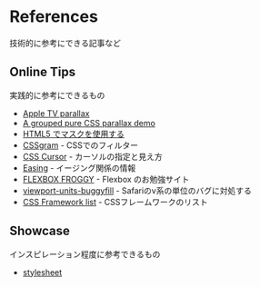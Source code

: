 # References
技術的に参考にできる記事など

## Online Tips
実践的に参考にできるもの

- [Apple TV parallax](http://designmodo.com/apple-tv-effect/)
- [A grouped pure CSS parallax demo](http://keithclark.co.uk/articles/pure-css-parallax-websites/demo3/)
- [HTML5 でマスクを使用する](https://support.google.com/richmedia/answer/6286751?hl=ja)
- [CSSgram](https://github.com/una/CSSgram) - CSSでのフィルター
- [CSS Cursor](http://css-cursor.techstream.org/) - カーソルの指定と見え方
- [Easing](http://robertpenner.com/easing/) - イージング関係の情報
- [FLEXBOX FROGGY](http://flexboxfroggy.com/) - Flexbox のお勉強サイト
- [viewport-units-buggyfill](https://github.com/rodneyrehm/viewport-units-buggyfill) - Safariのv系の単位のバグに対処する
- [CSS Framework list](https://gist.github.com/kesuiket/edd918a55cf0154953a9) - CSSフレームワークのリスト


## Showcase
インスピレーション程度に参考できるもの

- [stylesheet](https://stylesheets.co/)

